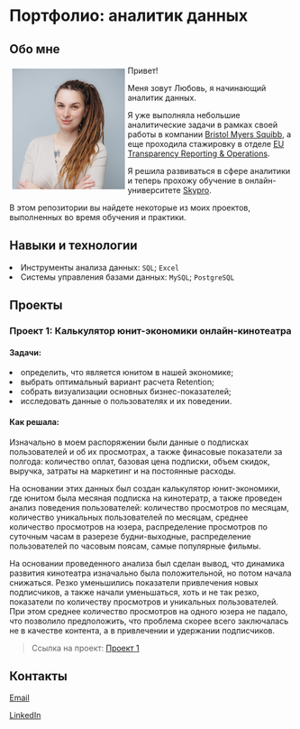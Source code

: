 
<html>
 <head>
  <meta http-equiv="Content-Type" content="text/html; charset=utf-8">
  <h1>Портфолио: аналитик данных</h1>
  <h2>Обо мне</h2>
 </head>
 <body> 
  <p><img src="https://github.com/liubchen/Lyubov-Savko/blob/main/Photo.JPG" width="200" 
  alt="Иллюстрация" align="left" 
  vspace="5" hspace="5">
<p>Привет!</p>
<p>Меня зовут Любовь, я начинающий аналитик данных.</p>
<p>Я уже выполняла небольшие аналитические задачи в рамках своей работы в компании <a href="https://www.bms.com/" target="_blank">Bristol Myers Squibb</a>, а еще проходила стажировку в отделе <a href="https://www.bms.com/about-us/responsibility/transparency.html" target="_blank">EU Transparency Reporting & Operations</a>.</p>
<p>Я решила развиваться в сфере аналитики и теперь прохожу обучение в онлайн-университете <a href="https://sky.pro/" target="_blank">Skypro</a>.</p>
<p>В этом репозитории вы найдете некоторые из моих проектов, выполненных во время обучения и практики.</p>

<h2>Навыки и технологии</h2>
<li>Инструменты анализа данных: <code>SQL</code>; <code>Excel</code></li>
<li>Системы управления базами данных: <code>MySQL</code>; <code>PostgreSQL</code></li>

<h2>Проекты</h2>
<h3>Проект 1: Калькулятор юнит-экономики онлайн-кинотеатра</h3>
<h4>Задачи:</h4>
<li>определить, что является юнитом в нашей экономике;</li>
<li>выбрать оптимальный вариант расчета Retention;</li>
<li>собрать визуализации основных бизнес-показателей;</li>
<li>исследовать данные о пользователях и их поведении.</li>
<h4>Как решала:</h4>
<p>Изначально в моем распоряжении были данные о подписках пользователей и об их просмотрах, а также финасовые показатели за полгода: количество оплат, базовая цена подписки, объем скидок, выручка, затраты на маркетинг и на постоянные расходы.</p>
<p>На основании этих данных был создан калькулятор юнит-экономики, где юнитом была месяная подписка на кинотератр, а также проведен анализ поведения пользователей: количество просмотров по месяцам, количество уникальных пользователей по месяцам, среднее количество просмотров на юзера, распределение просмотров по суточным часам в разерезе будни-выходные, распределение пользователей по часовым поясам, самые популярные фильмы.</p>
<p>На основании проведенного анализа был сделан вывод, что динамика развития кинотеатра изначально была положительной, но потом начала снижаться. Резко уменьшились показатели привлечения новых подписчиков, а также начали уменьшаться, хоть и не так резко, показатели по количеству просмотров и уникальных пользователей. При этом среднее количество просмотров на одного юзера не падало, что позволило предположить, что проблема скорее всего заключалась не в качестве контента, а в привлечении и удержании подписчиков.</p>
<blockquote>Ссылка на проект: <a href="lyba.savko@gmail.com" target="_blank">Проект 1</a> </blockquote>
<h2>Контакты</h2>
<p><a href="lyba.savko@gmail.com"target="_blank">Email</a></p>
<p><a href="https://www.linkedin.com/in/lyubov-savko-176532274/" target="_blank">LinkedIn</a></p>
 </body>
</html>
